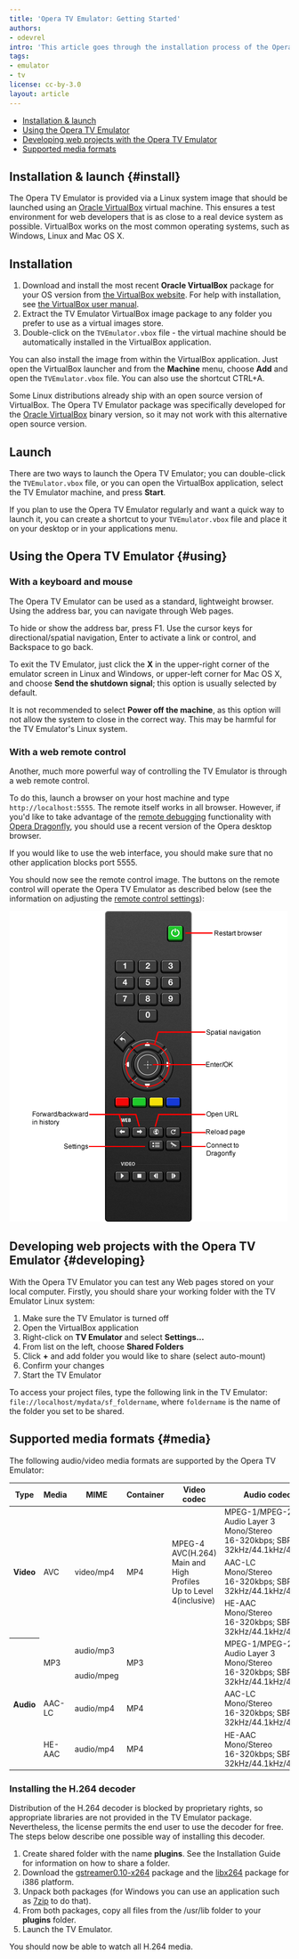 ```yaml
---
title: 'Opera TV Emulator: Getting Started'
authors:
- odevrel
intro: 'This article goes through the installation process of the Opera TV Emulator, and covers basic usage with keyboard and mouse as well as via the web remote. It also touches on the various media formats that are supported by default and explains how to install the H.264 decoder.'
tags:
- emulator
- tv
license: cc-by-3.0
layout: article
---
```


- [Installation & launch](#install)
- [Using the Opera TV Emulator](#using)
- [Developing web projects with the Opera TV Emulator](#developing)
- [Supported media formats](#media)

## Installation & launch {#install}

The Opera TV Emulator is provided via a Linux system image that should be launched using an [Oracle VirtualBox][1] virtual machine. This ensures a test environment for web developers that is as close to a real device system as possible. VirtualBox works on the most common operating systems, such as Windows, Linux and Mac OS X.

[1]: https://www.virtualbox.org/

## Installation

1. Download and install the most recent **Oracle VirtualBox** package for your OS version from [the VirtualBox website][2]. For help with installation, see [the VirtualBox user manual][3].
2. Extract the TV Emulator VirtualBox image package to any folder you prefer to use as a virtual images store.
3. Double-click on the `TVEmulator.vbox` file - the virtual machine should be automatically installed in the VirtualBox application.

[2]: http://www.virtualbox.org/wiki/Downloads
[3]: http://www.virtualbox.org/manual/UserManual.html

You can also install the image from within the VirtualBox application. Just open the VirtualBox launcher and from the **Machine** menu, choose **Add** and open the `TVEmulator.vbox` file. You can also use the shortcut CTRL+A.

Some Linux distributions already ship with an open source version of VirtualBox. The Opera TV Emulator package was specifically developed for the [Oracle VirtualBox][4] binary version, so it may not work with this alternative open source version.

[4]: https://www.virtualbox.org/

## Launch

There are two ways to launch the Opera TV Emulator; you can double-click the `TVEmulator.vbox` file, or you can open the VirtualBox application, select the TV Emulator machine, and press **Start**.

If you plan to use the Opera TV Emulator regularly and want a quick way to launch it, you can create a shortcut to your `TVEmulator.vbox` file and place it on your desktop or in your applications menu.

## Using the Opera TV Emulator {#using}

### With a keyboard and mouse

The Opera TV Emulator can be used as a standard, lightweight browser. Using the address bar, you can navigate through Web pages.

To hide or show the address bar, press F1. Use the cursor keys for directional/spatial navigation, Enter to activate a link or control, and Backspace to go back.

To exit the TV Emulator, just click the **X** in the upper-right corner of the emulator screen in Linux and Windows, or upper-left corner for Mac OS X, and choose **Send the shutdown signal**; this option is usually selected by default.

It is not recommended to select **Power off the machine**, as this option will not allow the system to close in the correct way. This may be harmful for the TV Emulator's Linux system.

### With a web remote control

Another, much more powerful way of controlling the TV Emulator is through a web remote control.

To do this, launch a browser on your host machine and type `http://localhost:5555`. The remote itself works in all browser. However, if you'd like to take advantage of the [remote debugging][5] functionality with [Opera Dragonfly][6], you should use a recent version of the Opera desktop browser.

[5]: /articles/opera-tv-emulator-developer-tools/#debugging
[6]: http://www.opera.com/dragonfly

If you would like to use the web interface, you should make sure that no other application blocks port 5555.

You should now see the remote control image. The buttons on the remote control will operate the Opera TV Emulator as described below (see the information on adjusting the [remote control settings][7]):

[7]: /articles/opera-tv-emulator-developer-tools/#settings

![Remote control button functions](/articles/opera-tv-emulator-getting-started/remote.png)

## Developing web projects with the Opera TV Emulator {#developing}

With the Opera TV Emulator you can test any Web pages stored on your local computer. Firstly, you should share your working folder with the TV Emulator Linux system:

1. Make sure the TV Emulator is turned off
2. Open the VirtualBox application
3. Right-click on **TV Emulator** and select **Settings...**
4. From list on the left, choose **Shared Folders**
5. Click **+** and add folder you would like to share (select auto-mount)
6. Confirm your changes
7. Start the TV Emulator

To access your project files, type the following link in the TV Emulator: `file://localhost/mydata/sf_foldername`, where `foldername` is the name of the folder you set to be shared.

## Supported media formats {#media}

The following audio/video media formats are supported by the Opera TV Emulator:

<table>
<thead>
<tr>
	<th>Type</th>
	<th>Media</th>
	<th>MIME</th>
	<th>Container</th>
	<th>Video codec</th>
	<th>Audio codec</th>
</tr>
</thead>
<tbody>
<tr>
	<th rowspan="3">Video</th>
	<td rowspan="3">AVC</td>
	<td rowspan="3">video/mp4</td>
	<td rowspan="3">MP4</td>
	<td rowspan="3">
		MPEG-4 AVC(H.264)<br>
		Main and High Profiles<br>
		Up to Level 4(inclusive)
	</td>
	<td>
		MPEG-1/MPEG-2<br>
		Audio Layer 3<br>
		Mono/Stereo<br>
		16-320kbps; SBR/VBR<br>
		32kHz/44.1kHz/48kHz
	</td>
</tr>
<tr>
	<td>
		AAC-LC<br>
		Mono/Stereo<br>
		16-320kbps; SBR/VBR<br>
		32kHz/44.1kHz/48kHz
	</td>
</tr>
<tr>
	<td>
		HE-AAC<br>
		Mono/Stereo<br>
		16-320kbps; SBR/VBR<br>
		32kHz/44.1kHz/48kHz
	</td>
</tr>
<tr>
	<th rowspan="4">Audio</th>
	<td rowspan="2">MP3</td>
	<td>audio/mp3</td>
	<td rowspan="2">MP3</td>
	<td rowspan="2"></td>
	<td rowspan="2">
		MPEG-1/MPEG-2<br>
		Audio Layer 3<br>
		Mono/Stereo<br>
		16-320kbps; SBR/VBR<br>
		32kHz/44.1kHz/48kHz
	</td>
</tr>
<tr>
	<td>audio/mpeg</td>
</tr>
<tr>
	<td>AAC-LC</td>
	<td>audio/mp4</td>
	<td>MP4</td>
	<td></td>
	<td>
		AAC-LC<br>
		Mono/Stereo<br>
		16-320kbps; SBR/VBR<br>
		32kHz/44.1kHz/48kHz
	</td>
</tr>
<tr>
	<td>HE-AAC</td>
	<td>audio/mp4</td>
	<td>MP4</td>
	<td></td>
	<td>
		HE-AAC<br>
		Mono/Stereo<br>
		16-320kbps; SBR/VBR<br>
		32kHz/44.1kHz/48kHz
	</td>
</tr>
</tbody>
</table>

### Installing the H.264 decoder

Distribution of the H.264 decoder is blocked by proprietary rights, so appropriate libraries are not provided in the TV Emulator package. Nevertheless, the license permits the end user to use the decoder for free. The steps below describe one possible way of installing this decoder.

1. Create shared folder with the name **plugins**. See the Installation Guide for information on how to share a folder.
2. Download the [gstreamer0.10-x264][8] package and the [libx264][9] package for i386 platform.
3. Unpack both packages (for Windows you can use an application such as [7zip][10] to do that).
4. From both packages, copy all files from the /usr/lib folder to your **plugins** folder.
5. Launch the TV Emulator.

[8]: http://debian-multimedia.org/pool/main/g/gst-plugins-ugly/gstreamer0.10-x264_0.10.17-0.0_i386.deb
[9]: http://debian-multimedia.org/pool/main/x/x264/libx264-112_0.svn20110115-0.0_i386.deb
[10]: http://www.7-zip.org/download.html

You should now be able to watch all H.264 media.
